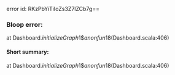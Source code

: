 error id: RKzPbYiTiIoZs3Z7lZCb7g==
### Bloop error:

at Dashboard$.initializeGraph$1$$anonfun$18(Dashboard.scala:406)
#### Short summary: 

at Dashboard$.initializeGraph$1$$anonfun$18(Dashboard.scala:406)
